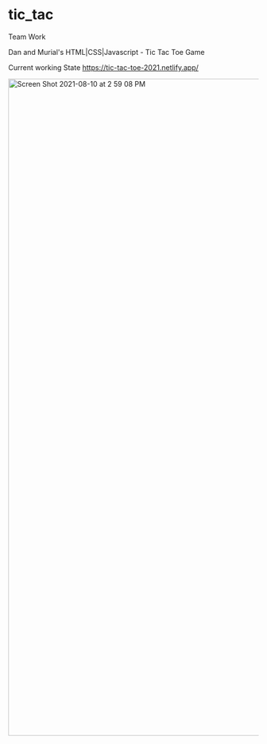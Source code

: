 # tic_tac

Team Work

Dan and Murial's HTML|CSS|Javascript - Tic Tac Toe Game

Current working State https://tic-tac-toe-2021.netlify.app/

<img width="1321" alt="Screen Shot 2021-08-10 at 2 59 08 PM" src="https://user-images.githubusercontent.com/34128735/128919394-6a8301d3-1042-4d63-8002-189c4761d4d3.png">
